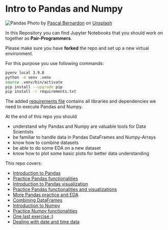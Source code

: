 # Intro to Pandas and Numpy


![Pandas](./images/pandas_photo.jpg)
<span>Photo by <a href="https://unsplash.com/@pbernardon?utm_source=unsplash&amp;utm_medium=referral&amp;utm_content=creditCopyText">Pascal Bernardon</a> on <a href="https://unsplash.com/s/photos/panda?utm_source=unsplash&amp;utm_medium=referral&amp;utm_content=creditCopyText">Unsplash</a></span>



In this Repository you can find Jupyter Notebooks that you should work on together as **Pair-Programmers**.

Please make sure you have **forked** the repo and set up a new virtual environment.

For this purpose you use following commands:

```Bash
pyenv local 3.9.8
python -m venv .venv
source .venv/bin/activate
pip install --upgrade pip
pip install -r requirements.txt
```

The added [requirements file](requirements.txt) contains all libraries and dependencies we need to execute Pandas and Numpy. 

At the end of this repo you should 
- understand why Pandas and Numpy are valuable tools for Data Scientists
- be familiar to handle data in Pandas DataFrames and Numpy-Arrays
- know how to combine datasets
- be able to do some EDA on a new dataset
- know how to plot some basic plots for better data understanding

This repo covers:

- [Introduction to Pandas](01_pandas.ipynb)
- [Practice Pandas functionalities](02_pandas_practice_1.ipynb)
- [Introduction to Pandas visualization](03_pandas_visualization.ipynb)
- [Practice Pandas functionalities and visualizations](04_pandas_practice_2.ipynb)
- [More Pandas practice and EDA](05_pandas_practice_3.ipynb)
- [Combining DataFrames](06_combine_dataframes.ipynb)
- [Introduction to Numpy](07_numpy.ipynb)
- [Practice Numpy functionalities](08_numpy_practice.ipynb)
- [One last exercise :) ](09_pandas_practice_4.ipynb)
- [Dealing with date and time data](10_datetime.ipynb)



